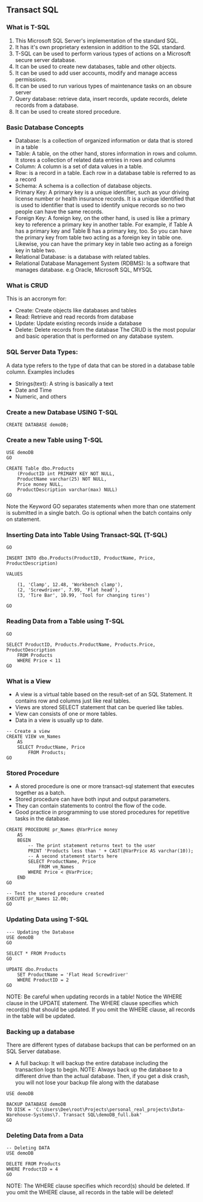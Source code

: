 ## Transact SQL
### What is T-SQL
1.  This Microsoft SQL Server's implementation of the standard SQL. 
2.  It has it's own proprietary extension in addition to the SQL standard. 
3.  T-SQL can be used to perform various types of actions on a Microsoft secure server database. 
4.  It can be used to create new databases, table and other objects. 
5.  It can be used to add user accounts, modify and manage access permissions. 
6.  It can be used to run various types of maintenance tasks on an obsure server
7.  Query database: retrieve data, insert records, update records, delete records from a database.
8.  It can be used to create stored procedure.

### Basic Database Concepts
- Database: Is a collection of organized information or data that is stored in a table
- Table: A table, on the other hand, stores information in rows and column. It stores a collection of related data entries in rows and columns
- Column: A column is a set of data values in a table.
- Row: is a record in a table. Each row in a database table is referred to as a record
- Schema: A schema is a collection of database objects.
- Primary Key: A primary key is a unique identifier, such as your driving license number or health insurance records. It is a unique identified that is used to identifier that is used to identify unique records so no two people can have the same records. 
- Foreign Key: A foreign key, on the other hand, is used is like a primary key to reference a primary key in another table. For example, if Table A has a primary key and Table B has a primary key, too. So you can have the primary key from table two acting as a foreign key in table one. Likewise, you can have the primary key in table two acting as a foreign key in table two. 
- Relational Database: is a database with related tables.
- Relational Database Management System (RDBMS): Is a software that manages database. e.g Oracle, Microsoft SQL, MYSQL

### What is CRUD
This is an accronym for:
- Create: Create objects like databases and tables
- Read: Retrieve and read records from database
- Update: Update existing records inside a database
- Delete: Delete records from the database
The CRUD is the most popular and basic operation that is performed on any database system.

### SQL Server Data Types:
A data type refers to the type of data that can be stored in a database table column. Examples includes
-   Strings(text): A string is basically a text
-   Date and Time
-   Numeric, and others

### Create a new Database USING T-SQL
```
CREATE DATABASE demoDB;
```

### Create a new Table using T-SQL
```
USE demoDB
GO

CREATE Table dbo.Products
	(ProductID int PRIMARY KEY NOT NULL,
	ProductName varchar(25) NOT NULL,
	Price money NULL,
	ProductDescription varchar(max) NULL)
GO
```
Note the Keyword GO separates statements when more than one statement is submitted in a single batch. Go is optional when the batch contains only on statement.

### Inserting Data into Table Using Transact-SQL (T-SQL)
```USE demoDB
GO

INSERT INTO dbo.Products(ProductID, ProductName, Price, ProductDescription)

VALUES

	(1, 'Clamp', 12.48, 'Workbench clamp'),
	(2,	'Screwdriver', 7.99, 'Flat head'),
	(3,	'Tire Bar', 10.99, 'Tool for changing tires')

GO
```
### Reading Data from a Table using T-SQL
```USE demoDB
GO

SELECT ProductID, Products.ProductName, Products.Price, ProductDescription
	FROM Products
    WHERE Price < 11
GO
```

### What is a View
-   A view is a virtual table based on the result-set of an SQL Statement. It contains row and columns just like real tables.
-   Views are stored SELECT statement that can be queried like tables.
-   View can consists of one or more tables.
-   Data in a view is usually up to date. 

```
-- Create a view
CREATE VIEW vm_Names
	AS
	SELECT ProductName, Price 
		FROM Products;
GO
```

### Stored Procedure
-   A stored procedure is one or more transact-sql statement that executes together as a batch. 
-   Stored procedure can have both input and output parameters.
-   They can contain statements to control the flow of the code.
-   Good practice in programming to use stored procedures for repetitive tasks in the database. 

```
CREATE PROCEDURE pr_Names @VarPrice money
	AS
	BEGIN
		-- The print statement returns text to the user
		PRINT 'Products less than ' + CAST(@VarPrice AS varchar(10));
		-- A second statement starts here
		SELECT ProductName, Price 
			FROM vm_Names
		WHERE Price < @VarPrice;
	END
GO

-- Test the stored procedure created
EXECUTE pr_Names 12.00;
GO
```

### Updating Data using T-SQL
```
--- Updating the Database
USE demoDB
GO

SELECT * FROM Products
GO

UPDATE dbo.Products
	SET ProductName = 'Flat Head Screwdriver'
	WHERE ProductID = 2
GO
```
NOTE: Be careful when updating records in a table! Notice the WHERE clause in the UPDATE statement. The WHERE clause specifies which record(s) that should be updated. If you omit the WHERE clause, all records in the table will be updated.

### Backing up a database
There are different types of database backups that can be performed on an SQL Server database.
- A full backup: It will backup the entire database including the transaction logs to begin.
NOTE: Always back up the database to a different drive than the actual database. Then, if you get a disk crash, you will not lose your backup file along with the database

```
USE demoDB

BACKUP DATABASE demoDB
TO DISK = 'C:\Users\Dee\root\Projects\personal_real_projects\Data-Warehouse-Systems\7. Transact SQL\demoDB_full.bak'
GO
```

### Deleting Data from a Data
```
-- Deleting DATA
USE demoDB

DELETE FROM Products
WHERE ProductID = 4
GO
```
NOTE: The WHERE clause specifies which record(s) should be deleted. If you omit the WHERE clause, all records in the table will be deleted!

